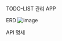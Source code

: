 TODO-LIST 관리 APP

ERD
![image](https://github.com/lazzzykim/todo_app/assets/151768821/77b94918-41b4-4f82-9472-1d525d12787c)


API 명세
